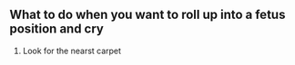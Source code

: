 ## What to do when you want to roll up into a fetus position and cry ##

1. Look for the nearst carpet



